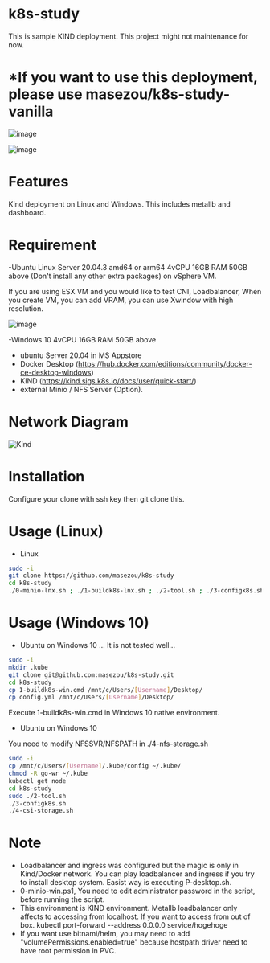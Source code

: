 # k8s-study

This is sample KIND deployment. This project might not maintenance for now. 


# ***If you want to use this deployment, please use masezou/k8s-study-vanilla**

![image](https://user-images.githubusercontent.com/624501/126793662-60815904-cb7c-4897-a26c-cc6a684916dc.png)

![image](https://user-images.githubusercontent.com/624501/136640568-0594cdcf-667e-4b85-bd6c-885065ef2f7c.png)

# Features

Kind deployment on Linux and Windows. This includes metallb and dashboard.

# Requirement

-Ubuntu Linux Server 20.04.3 amd64 or arm64 4vCPU 16GB RAM 50GB above (Don't install any other extra packages) on vSphere VM.

If you are using ESX VM and you would like to test CNI, Loadbalancer, When you create VM, you can add VRAM, you can use Xwindow with high resolution.

![image](https://user-images.githubusercontent.com/624501/138623690-7a01b69b-b6ec-4f98-b178-055e649612ba.png)


-Windows 10 4vCPU 16GB RAM 50GB above
 - ubuntu Server 20.04 in MS Appstore 
 - Docker Desktop (https://hub.docker.com/editions/community/docker-ce-desktop-windows)
 - KIND (https://kind.sigs.k8s.io/docs/user/quick-start/)
 - external Minio / NFS Server (Option).

# Network Diagram
![Kind](https://user-images.githubusercontent.com/624501/140581204-673b5a2c-bd43-4260-b2ce-aef056d6b7dd.jpeg)


# Installation

Configure your clone with ssh key then git clone this.


# Usage (Linux)

* Linux
```bash
sudo -i
git clone https://github.com/masezou/k8s-study
cd k8s-study
./0-minio-lnx.sh ; ./1-buildk8s-lnx.sh ; ./2-tool.sh ; ./3-configk8s.sh ; ./4-csi-storage.sh ; ./5-desktop.sh
```

# Usage (Windows 10)

* Ubuntu on Windows 10 ... It is not tested well...
```bash
sudo -i
mkdir .kube
git clone git@github.com:masezou/k8s-study.git
cd k8s-study
cp 1-buildk8s-win.cmd /mnt/c/Users/[Username]/Desktop/
cp config.yml /mnt/c/Users/[Username]/Desktop/
```

Execute 1-buildk8s-win.cmd in Windows 10 native environment.

* Ubuntu on Windows 10

You need to modify NFSSVR/NFSPATH in ./4-nfs-storage.sh 

```bash
sudo -i
cp /mnt/c/Users/[Username]/.kube/config ~/.kube/
chmod -R go-wr ~/.kube
kubectl get node
cd k8s-study
sudo ./2-tool.sh
./3-configk8s.sh
./4-csi-storage.sh
````

# Note

* Loadbalancer and ingress was configured but the magic is only in Kind/Docker network. You can play loadbalancer and ingress if you try to install desktop system. Easist way is executing P-desktop.sh.
* 0-minio-win.ps1, You need to edit administrator password in the script, before running the script.
* This environment is KIND environment. Metallb loadbalancer only affects to accessing from localhost. If you want to access from out of box. kubectl port-forward --address 0.0.0.0 service/hogehoge
* If you want use bitnami/helm, you may need to add "volumePermissions.enabled=true" because hostpath driver need to have root permission in PVC.
